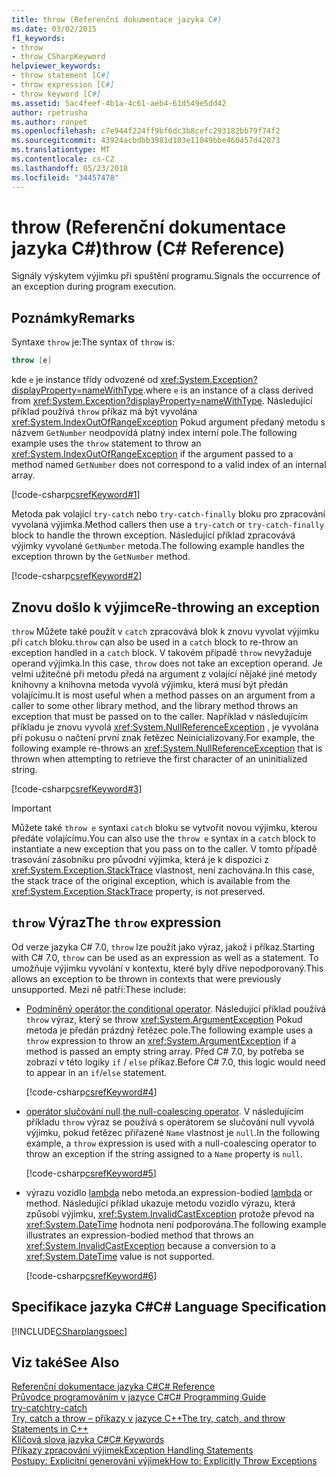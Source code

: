```yaml
---
title: throw (Referenční dokumentace jazyka C#)
ms.date: 03/02/2015
f1_keywords:
- throw
- throw_CSharpKeyword
helpviewer_keywords:
- throw statement [C#]
- throw expression [C#]
- throw keyword [C#]
ms.assetid: 5ac4feef-4b1a-4c61-aeb4-61d549e5dd42
author: rpetrusha
ms.author: ronpet
ms.openlocfilehash: c7e944f224ff9bf6dc3b8cefc293182bb79f74f2
ms.sourcegitcommit: 43924acbdbb3981d103e11049bbe460457d42073
ms.translationtype: MT
ms.contentlocale: cs-CZ
ms.lasthandoff: 05/23/2018
ms.locfileid: "34457478"
---
```

# <a name="throw-c-reference"></a><span data-ttu-id="ace88-102">throw (Referenční dokumentace jazyka C#)</span><span class="sxs-lookup"><span data-stu-id="ace88-102">throw (C# Reference)</span></span>
<span data-ttu-id="ace88-103">Signály výskytem výjimku při spuštění programu.</span><span class="sxs-lookup"><span data-stu-id="ace88-103">Signals the occurrence of an exception during program execution.</span></span>  
  
## <a name="remarks"></a><span data-ttu-id="ace88-104">Poznámky</span><span class="sxs-lookup"><span data-stu-id="ace88-104">Remarks</span></span>

<span data-ttu-id="ace88-105">Syntaxe `throw` je:</span><span class="sxs-lookup"><span data-stu-id="ace88-105">The syntax of `throw` is:</span></span>

```csharp
throw [e]
```
<span data-ttu-id="ace88-106">kde `e` je instance třídy odvozené od <xref:System.Exception?displayProperty=nameWithType>.</span><span class="sxs-lookup"><span data-stu-id="ace88-106">where `e` is an instance of a class derived from <xref:System.Exception?displayProperty=nameWithType>.</span></span> <span data-ttu-id="ace88-107">Následující příklad používá `throw` příkaz má být vyvolána <xref:System.IndexOutOfRangeException> Pokud argument předaný metodu s názvem `GetNumber` neodpovídá platný index interní pole.</span><span class="sxs-lookup"><span data-stu-id="ace88-107">The following example uses the `throw` statement to throw an <xref:System.IndexOutOfRangeException> if the argument passed to a method named `GetNumber` does not correspond to a valid index of an internal array.</span></span>

[!code-csharp[csrefKeyword#1](../../../../samples/snippets/csharp/language-reference/keywords/throw/throw-1.cs#1)]  

<span data-ttu-id="ace88-108">Metoda pak volající `try-catch` nebo `try-catch-finally` bloku pro zpracování vyvolaná výjimka.</span><span class="sxs-lookup"><span data-stu-id="ace88-108">Method callers then use a `try-catch` or `try-catch-finally` block to handle the thrown exception.</span></span> <span data-ttu-id="ace88-109">Následující příklad zpracovává výjimky vyvolané `GetNumber` metoda.</span><span class="sxs-lookup"><span data-stu-id="ace88-109">The following example handles the exception thrown by the `GetNumber` method.</span></span>

[!code-csharp[csrefKeyword#2](../../../../samples/snippets/csharp/language-reference/keywords/throw/throw-1.cs#2)]  

## <a name="re-throwing-an-exception"></a><span data-ttu-id="ace88-110">Znovu došlo k výjimce</span><span class="sxs-lookup"><span data-stu-id="ace88-110">Re-throwing an exception</span></span>

<span data-ttu-id="ace88-111">`throw` Můžete také použít v `catch` zpracovává blok k znovu vyvolat výjimku při `catch` bloku.</span><span class="sxs-lookup"><span data-stu-id="ace88-111">`throw` can also be used in a `catch` block to re-throw an exception handled in a `catch` block.</span></span>  <span data-ttu-id="ace88-112">V takovém případě `throw` nevyžaduje operand výjimka.</span><span class="sxs-lookup"><span data-stu-id="ace88-112">In this case, `throw` does not take an exception operand.</span></span> <span data-ttu-id="ace88-113">Je velmi užitečné při metodu předá na argument z volající nějaké jiné metody knihovny a knihovna metoda vyvolá výjimku, která musí být předán volajícímu.</span><span class="sxs-lookup"><span data-stu-id="ace88-113">It is most useful when a method passes on an argument from a caller to some other library method, and the library method throws an exception that must be passed on to the caller.</span></span> <span data-ttu-id="ace88-114">Například v následujícím příkladu je znovu vyvolá <xref:System.NullReferenceException> , je vyvolána při pokusu o načtení první znak řetězec Neinicializovaný.</span><span class="sxs-lookup"><span data-stu-id="ace88-114">For example, the following example re-throws an <xref:System.NullReferenceException> that is thrown when attempting to retrieve the first character of an uninitialized string.</span></span> 

[!code-csharp[csrefKeyword#3](../../../../samples/snippets/csharp/language-reference/keywords/throw/throw-3.cs#3)]  

> [!IMPORTANT]
> <span data-ttu-id="ace88-115">Můžete také `throw e` syntaxi `catch` bloku se vytvořit novou výjimku, kterou předáte volajícímu.</span><span class="sxs-lookup"><span data-stu-id="ace88-115">You can also use the `throw e` syntax in a `catch` block to instantiate a new exception that you pass on to the caller.</span></span> <span data-ttu-id="ace88-116">V tomto případě trasování zásobníku pro původní výjimka, která je k dispozici z <xref:System.Exception.StackTrace> vlastnost, není zachována.</span><span class="sxs-lookup"><span data-stu-id="ace88-116">In this case, the stack trace of the original exception, which is available from the <xref:System.Exception.StackTrace> property, is not preserved.</span></span>
 
## <a name="the-throw-expression"></a><span data-ttu-id="ace88-117">`throw` Výraz</span><span class="sxs-lookup"><span data-stu-id="ace88-117">The `throw` expression</span></span>

<span data-ttu-id="ace88-118">Od verze jazyka C# 7.0, `throw` lze použít jako výraz, jakož i příkaz.</span><span class="sxs-lookup"><span data-stu-id="ace88-118">Starting with C# 7.0, `throw` can be used as an expression as well as a statement.</span></span> <span data-ttu-id="ace88-119">To umožňuje výjimku vyvolání v kontextu, které byly dříve nepodporovaný.</span><span class="sxs-lookup"><span data-stu-id="ace88-119">This allows an exception to be thrown in contexts that were previously unsupported.</span></span> <span data-ttu-id="ace88-120">Mezi ně patří:</span><span class="sxs-lookup"><span data-stu-id="ace88-120">These include:</span></span>

- <span data-ttu-id="ace88-121">[Podmíněný operátor](../operators/conditional-operator.md).</span><span class="sxs-lookup"><span data-stu-id="ace88-121">[the conditional operator](../operators/conditional-operator.md).</span></span> <span data-ttu-id="ace88-122">Následující příklad používá `throw` výraz, který se throw <xref:System.ArgumentException> Pokud metoda je předán prázdný řetězec pole.</span><span class="sxs-lookup"><span data-stu-id="ace88-122">The following example uses a `throw` expression to throw an <xref:System.ArgumentException> if a method is passed an empty string array.</span></span> <span data-ttu-id="ace88-123">Před C# 7.0, by potřeba se zobrazí v této logiky `if` / `else` příkaz.</span><span class="sxs-lookup"><span data-stu-id="ace88-123">Before C# 7.0, this logic would need to appear in an `if`/`else` statement.</span></span>

   [!code-csharp[csrefKeyword#4](../../../../samples/snippets/csharp/language-reference/keywords/throw/conditional.cs#1)]  
  
- <span data-ttu-id="ace88-124">[operátor slučování null](../operators/null-coalescing-operator.md).</span><span class="sxs-lookup"><span data-stu-id="ace88-124">[the null-coalescing operator](../operators/null-coalescing-operator.md).</span></span> <span data-ttu-id="ace88-125">V následujícím příkladu `throw` výraz se používá s operátorem se slučování null vyvolá výjimku, pokud řetězec přiřazené `Name` vlastnost je `null`.</span><span class="sxs-lookup"><span data-stu-id="ace88-125">In the following example, a `throw` expression is used with a null-coalescing operator to throw an exception if the string assigned to a `Name` property is `null`.</span></span>
 
   [!code-csharp[csrefKeyword#5](../../../../samples/snippets/csharp/language-reference/keywords/throw/coalescing.cs#1)]  
 
- <span data-ttu-id="ace88-126">výrazu vozidlo [lambda](../../lambda-expressions.md) nebo metoda.</span><span class="sxs-lookup"><span data-stu-id="ace88-126">an expression-bodied [lambda](../../lambda-expressions.md) or method.</span></span> <span data-ttu-id="ace88-127">Následující příklad ukazuje metodu vozidlo výrazu, která způsobí výjimku, <xref:System.InvalidCastException> protože převod na <xref:System.DateTime> hodnota není podporována.</span><span class="sxs-lookup"><span data-stu-id="ace88-127">The following example illustrates an expression-bodied method that throws an <xref:System.InvalidCastException> because a conversion to a <xref:System.DateTime> value is not supported.</span></span>
 
   [!code-csharp[csrefKeyword#6](../../../../samples/snippets/csharp/language-reference/keywords/throw/exp-bodied.cs#1)]  
 
  
## <a name="c-language-specification"></a><span data-ttu-id="ace88-128">Specifikace jazyka C#</span><span class="sxs-lookup"><span data-stu-id="ace88-128">C# Language Specification</span></span>  
 [!INCLUDE[CSharplangspec](~/includes/csharplangspec-md.md)]  
  
## <a name="see-also"></a><span data-ttu-id="ace88-129">Viz také</span><span class="sxs-lookup"><span data-stu-id="ace88-129">See Also</span></span>  
 [<span data-ttu-id="ace88-130">Referenční dokumentace jazyka C#</span><span class="sxs-lookup"><span data-stu-id="ace88-130">C# Reference</span></span>](../../../csharp/language-reference/index.md)  
 [<span data-ttu-id="ace88-131">Průvodce programováním v jazyce C#</span><span class="sxs-lookup"><span data-stu-id="ace88-131">C# Programming Guide</span></span>](../../../csharp/programming-guide/index.md)  
 [<span data-ttu-id="ace88-132">try-catch</span><span class="sxs-lookup"><span data-stu-id="ace88-132">try-catch</span></span>](../../../csharp/language-reference/keywords/try-catch.md)  
 [<span data-ttu-id="ace88-133">Try, catch a throw – příkazy v jazyce C++</span><span class="sxs-lookup"><span data-stu-id="ace88-133">The try, catch, and throw Statements in C++</span></span>](../../../csharp/language-reference/keywords/try-catch.md)  
 [<span data-ttu-id="ace88-134">Klíčová slova jazyka C#</span><span class="sxs-lookup"><span data-stu-id="ace88-134">C# Keywords</span></span>](../../../csharp/language-reference/keywords/index.md)  
 [<span data-ttu-id="ace88-135">Příkazy zpracování výjimek</span><span class="sxs-lookup"><span data-stu-id="ace88-135">Exception Handling Statements</span></span>](../../../csharp/language-reference/keywords/exception-handling-statements.md)  
 [<span data-ttu-id="ace88-136">Postupy: Explicitní generování výjimek</span><span class="sxs-lookup"><span data-stu-id="ace88-136">How to: Explicitly Throw Exceptions</span></span>](../../../standard/exceptions/how-to-explicitly-throw-exceptions.md)
